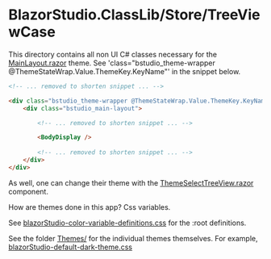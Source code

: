 ﻿# BlazorStudio.ClassLib/Store/TreeViewCase

This directory contains all non UI C# classes necessary for
the [MainLayout.razor](/BlazorStudio.RazorLib/Shared/MainLayout.razor) theme. See 'class="bstudio_theme-wrapper
@ThemeStateWrap.Value.ThemeKey.KeyName"' in the snippet below.

```html
<!-- ... removed to shorten snippet ... -->

<div class="bstudio_theme-wrapper @ThemeStateWrap.Value.ThemeKey.KeyName">
    <div class="bstudio_main-layout">

        <!-- ... removed to shorten snippet ... -->

        <BodyDisplay />
        
        <!-- ... removed to shorten snippet ... -->
    </div>
</div>
```

As well, one can change their theme with
the [ThemeSelectTreeView.razor](/BlazorStudio.RazorLib/Theme/ThemeSelectTreeView.razor) component.

How are themes done in this app? Css variables.

See [blazorStudio-color-variable-definitions.css](/BlazorStudio.RazorLib/wwwroot/blazorStudio-color-variable-definitions.css)
for the :root definitions.

See the folder [Themes/](/BlazorStudio.RazorLib/wwwroot/Themes/) for the individual themes themselves. For
example, [blazorStudio-default-dark-theme.css](/BlazorStudio.RazorLib/wwwroot/Themes/blazorStudio-default-dark-theme.css)